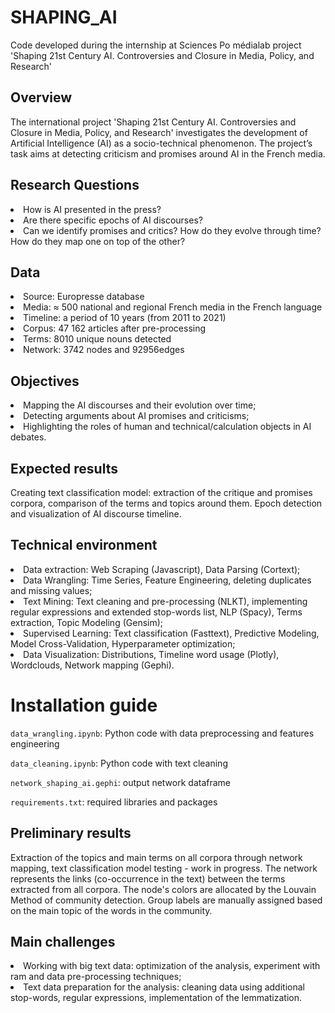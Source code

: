 # SHAPING_AI
Code developed during the internship at Sciences Po médialab project 'Shaping 21st Century AI. Controversies and Closure in Media, Policy, and Research'

## Overview
The international project 'Shaping 21st Century AI. Controversies and Closure in Media, Policy, and Research' investigates the development of Artificial Intelligence (AI) as a socio-technical phenomenon. The project’s task aims at detecting criticism and promises around AI in the French media.

## Research Questions 
<li>How is AI presented in the press?
<li>Are there specific epochs of AI discourses?
<li>Can we identify promises and critics? How do they evolve through time? How do they map one on top of the other?

## Data
<li>Source: Europresse database
<li>Media: ≈ 500 national and regional French media in the French language 
<li>Timeline: a period of 10 years (from 2011 to 2021)
<li>Corpus: 47 162 articles after pre-processing
<li>Terms: 8010 unique nouns detected
<li>Network: 3742 nodes and 92956edges

## Objectives 
<li>Mapping the AI discourses and their evolution over time;
<li>Detecting arguments about AI promises and criticisms;
<li>Highlighting the roles of human and technical/calculation objects in AI debates.

## Expected results
Creating text classification model: extraction of the critique and promises corpora, comparison of the terms and topics around them. Epoch detection and visualization of AI discourse timeline.

## Technical environment
<li>Data extraction: Web Scraping (Javascript), Data Parsing (Cortext);
<li>Data Wrangling: Time Series, Feature Engineering, deleting duplicates and missing values;
<li>Text Mining: Text cleaning and pre-processing (NLKT), implementing regular expressions and extended stop-words list, NLP (Spacy), Terms extraction, Topic Modeling (Gensim);
<li>Supervised Learning: Text classification (Fasttext), Predictive Modeling, Model Cross-Validation, Hyperparameter optimization;
<li>Data Visualization: Distributions, Timeline word usage (Plotly), Wordclouds, Network mapping (Gephi).
  

# Installation guide
 
<code>data_wrangling.ipynb</code>: Python code with data preprocessing and features engineering
  
<code>data_cleaning.ipynb</code>: Python code with text cleaning 
 
<code>network_shaping_ai.gephi</code>: output network dataframe 
  
<code>requirements.txt</code>: required libraries and packages

  
## Preliminary results
Extraction of the topics and main terms on all corpora through network mapping, text classification model testing - work in progress.
The network represents the links (co-occurrence in the text) between the terms extracted from all corpora. The node's colors are allocated by the Louvain Method of community detection. Group labels are manually assigned based on the main topic of the words in the community.

## Main challenges
<li>Working with big text data: optimization of the analysis, experiment with ram and data pre-processing techniques;
<li>Text data preparation for the analysis: cleaning data using additional stop-words, regular expressions, implementation of the lemmatization.

  
